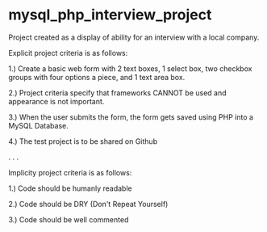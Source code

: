 # mysql_php_interview_project
Project created as a display of ability for an interview with a local company.

Explicit project criteria is as follows:

1.) Create a basic web form with 2 text boxes, 1 select box, two checkbox groups with four options a piece, and 1 text area box.

2.) Project criteria specify that frameworks CANNOT be used and appearance is not important.

3.) When the user submits the form, the form gets saved using PHP into a MySQL Database.

4.) The test project is to be shared on Github

.
.
.

Implicity project criteria is as follows:

1.) Code should be humanly readable

2.) Code should be DRY (Don't Repeat Yourself)

3.) Code should be well commented

